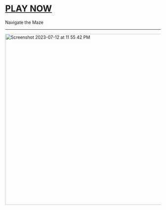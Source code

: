 # <a href="https://amazing.JesseJesse.com">PLAY NOW</a>
Navigate the Maze<hr>
<img width="552" alt="Screenshot 2023-07-12 at 11 55 42 PM" src="https://github.com/sudo-self/emojimaze/assets/119916323/6887b54c-015f-4b56-8900-939cbe8c18a1">



